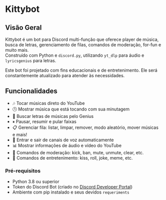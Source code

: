 # Kittybot

## Visão Geral

Kittybot é um bot para Discord multi-função que oferece player de música, busca de letras, gerenciamento de filas, comandos de moderação, for-fun e muito mais.  
Construído com Python e `discord.py`, utilizando `yt_dlp` para áudio e `lyricsgenius` para letras.

Este bot foi projetado com fins educacionais e de entretenimento. Ele será constantemente atualizado para atender às necessidades.

## Funcionalidades

- 🎶 Tocar músicas direto do YouTube   
- 🕒 Mostrar música que está tocando com sua minutagem  
- 📜 Buscar letras de músicas pelo Genius  
- ⏸ Pausar, resumir e pular faixas  
- 📋 Gerenciar fila: listar, limpar, remover, modo aleatório, mover músicas e mais!
- 🚪 Entrar e sair de canais de voz automaticamente
- 📊 Mostrar informações de áudio e vídeo do YouTube
- 🤖 Comandos de moderação: kick, ban, mute, unmute, clear, etc.    
- 🤣 Comandos de entretenimento: kiss, roll, joke, meme, etc.

### Pré-requisitos

- Python 3.8 ou superior  
- Token do Discord Bot (criado no [Discord Developer Portal](https://discord.com/developers/applications))  
- Ambiente com pip instalado e seus devidos `requeriments`


